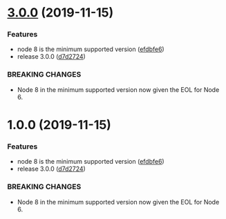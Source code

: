 # [3.0.0](https://github.com/KyleRoss/kinesis-events/compare/v2.0.0...v3.0.0) (2019-11-15)


### Features

* node 8 is the minimum supported version ([efdbfe6](https://github.com/KyleRoss/kinesis-events/commit/efdbfe672654706b043f7c6c2652bf9587f991cc))
* release 3.0.0 ([d7d2724](https://github.com/KyleRoss/kinesis-events/commit/d7d2724b44c5df354a8135425918590efeec7380))


### BREAKING CHANGES

* Node 8 in the minimum supported version now given the EOL for Node 6.

# 1.0.0 (2019-11-15)


### Features

* node 8 is the minimum supported version ([efdbfe6](https://github.com/KyleRoss/kinesis-events/commit/efdbfe672654706b043f7c6c2652bf9587f991cc))
* release 3.0.0 ([d7d2724](https://github.com/KyleRoss/kinesis-events/commit/d7d2724b44c5df354a8135425918590efeec7380))


### BREAKING CHANGES

* Node 8 in the minimum supported version now given the EOL for Node 6.
